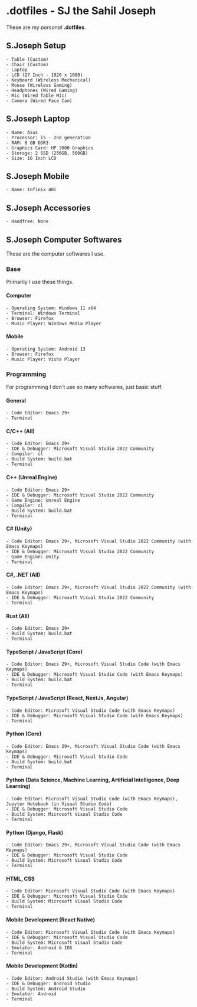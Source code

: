 
# .dotfiles - SJ the Sahil Joseph
These are my *personal* __.dotfiles__.

## S.Joseph Setup
    - Table (Custom)
    - Chair (Custom)
    - Laptop
    - LCD (27 Inch - 1920 x 1080)
    - Keyboard (Wireless Mechanical)
    - Mouse (Wireless Gaming)
    - Headphones (Wired Gaming)
    - Mic (Wired Table Mic)
    - Camera (Wired Face Cam)
    
## S.Joseph Laptop
    - Name: Asus
    - Processor: i5 - 2nd generation
    - RAM: 8 GB DDR3
    - Graphics Card: HP 3000 Graphics
    - Storage: 2 SSD (256GB, 500GB)
    - Size: 16 Inch LCD

## S.Joseph Mobile
    - Name: Infinix 40i

## S.Joseph Accessories
    - Handfree: None

## S.Joseph Computer Softwares
These are the computer softwares I use.

### Base
Primarily I use these things.

#### Computer
    - Operating System: Windows 11 x64
    - Terminal: Windows Terminal
    - Browser: Firefox
    - Music Player: Windows Media Player

#### Mobile
    - Operating System: Android 13
    - Browser: Firefox
    - Music Player: Visha Player

### Programming
For programming I don't use so many softwares, just basic stuff.

#### General
    - Code Editor: Emacs 29+
    - Terminal
    
#### C/C++ (All)
    - Code Editor: Emacs 29+
    - IDE & Debugger: Microsoft Visual Studio 2022 Community
    - Compiler: cl
    - Build System: build.bat
    - Terminal

#### C++ (Unreal Engine)
    - Code Editor: Emacs 29+
    - IDE & Debugger: Microsoft Visual Studio 2022 Community
    - Game Engine: Unreal Engine
    - Compiler: cl
    - Build System: build.bat
    - Terminal

#### C# (Unity)
    - Code Editor: Emacs 29+, Microsoft Visual Studio 2022 Community (with Emacs Keymaps)
    - IDE & Debugger: Microsoft Visual Studio 2022 Community
    - Game Engine: Unity
    - Terminal

#### C#, .NET (All)
    - Code Editor: Emacs 29+, Microsoft Visual Studio 2022 Community (with Emacs Keymaps)
    - IDE & Debugger: Microsoft Visual Studio 2022 Community
    - Terminal

#### Rust (All)
    - Code Editor: Emacs 29+
    - Build System: build.bat
    - Terminal

#### TypeScript / JavaScript (Core)
    - Code Editor: Emacs 29+, Microsoft Visual Studio Code (with Emacs Keymaps)
    - IDE & Debugger: Microsoft Visual Studio Code (with Emacs Keymaps)
    - Build System: build.bat
    - Terminal
    
#### TypeScript / JavaScript (React, NextJs, Angular)
    - Code Editor: Microsoft Visual Studio Code (with Emacs Keymaps)
    - IDE & Debugger: Microsoft Visual Studio Code (with Emacs Keymaps)
    - Terminal

#### Python (Core)
    - Code Editor: Emacs 29+, Microsoft Visual Studio Code (with Emacs Keymaps)
    - IDE & Debugger: Microsoft Visual Studio Code
    - Build System: build.bat
    - Terminal

#### Python (Data Science, Machine Learning, Artificial Intelligence, Deep Learning)
    - Code Editor: Microsoft Visual Studio Code (with Emacs Keymaps), Jupyter Notebook (in Visual Studio Code)
    - IDE & Debugger: Microsoft Visual Studio Code
    - Build System: Microsoft Visual Studio Code
    - Terminal

#### Python (Django, Flask)
    - Code Editor: Emacs 29+, Microsoft Visual Studio Code (with Emacs Keymaps)
    - IDE & Debugger: Microsoft Visual Studio Code
    - Build System: Microsoft Visual Studio Code
    - Terminal

#### HTML, CSS
    - Code Editor: Microsoft Visual Studio Code (with Emacs Keymaps)
    - IDE & Debugger: Microsoft Visual Studio Code
    - Build System: Microsoft Visual Studio Code
    - Terminal

#### Mobile Development (React Native)
    - Code Editor: Microsoft Visual Studio Code (with Emacs Keymaps)
    - IDE & Debugger: Microsoft Visual Studio Code
    - Build System: Microsoft Visual Studio Code
    - Emulator: Android & IOS
    - Terminal

#### Mobile Development (Kotlin)
    - Code Editor: Android Studio (with Emacs Keymaps)
    - IDE & Debugger: Android Studio
    - Build System: Android Studio
    - Emulator: Android
    - Terminal

